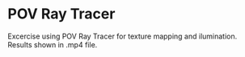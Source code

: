 # POV Ray Tracer
Excercise using POV Ray Tracer for texture mapping and ilumination.
Results shown in .mp4 file.